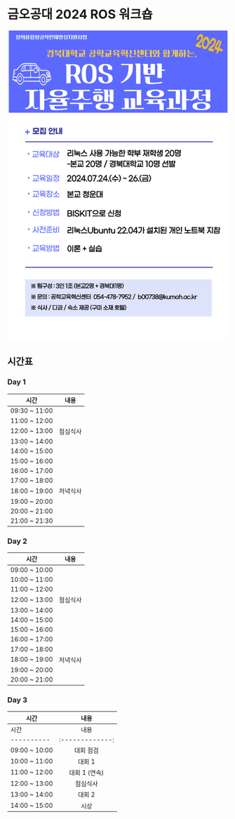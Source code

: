 # 금오공대 2024 ROS 워크숍

![](./img/ad.png)

## 시간표
### Day 1
| 시간   |      내용      |
|----------|:-------------:|
| 09:30 ~ 11:00 |  |
| 11:00 ~ 12:00 |  |
| 12:00 ~ 13:00 | 점심식사 |
| 13:00 ~ 14:00 |  |
| 14:00 ~ 15:00 |  |
| 15:00 ~ 16:00 |  |
| 16:00 ~ 17:00 |  |
| 17:00 ~ 18:00 |  |
| 18:00 ~ 19:00 | 저녁식사  |
| 19:00 ~ 20:00 |  |
| 20:00 ~ 21:00 |  |
| 21:00 ~ 21:30 |  |

### Day 2
| 시간   |      내용      |
|----------|:-------------:|
| 09:00 ~ 10:00 |  |
| 10:00 ~ 11:00 |  |
| 11:00 ~ 12:00 |  |
| 12:00 ~ 13:00 | 점심식사 |
| 13:00 ~ 14:00 |  |
| 14:00 ~ 15:00 |  |
| 15:00 ~ 16:00 |  |
| 16:00 ~ 17:00 |  |
| 17:00 ~ 18:00 |  |
| 18:00 ~ 19:00 | 저녁식사  |
| 19:00 ~ 20:00 |  |
| 20:00 ~ 21:00 |  |

### Day 3

| 시간   |      내용      |
|----------|:-------------:|
| 시간   |      내용      |
|----------|:-------------:|
| 09:00 ~ 10:00 | 대회 점검 |
| 10:00 ~ 11:00 | 대회 1 |
| 11:00 ~ 12:00 | 대회 1 (연속) |
| 12:00 ~ 13:00 | 점심식사 |
| 13:00 ~ 14:00 | 대회 2 |
| 14:00 ~ 15:00 | 시상 |

